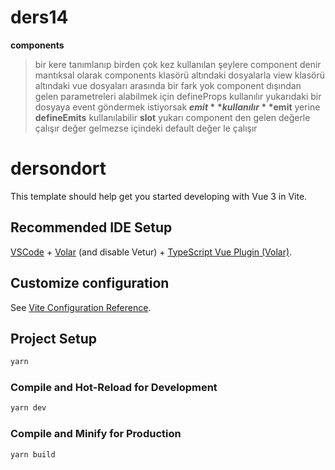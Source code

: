 # ders14

**components**
> bir kere tanımlanıp birden çok kez kullanılan şeylere component denir
> mantıksal olarak components klasörü altındaki dosyalarla view klasörü altındaki vue dosyaları arasında bir fark yok
> component dışından gelen parametreleri alabilmek için defineProps kullanılır
> yukarıdaki bir dosyaya event göndermek istiyorsak **$emit** kullanılır
> **$emit** yerine **defineEmits** kullanılabilir
> **slot** yukarı component den gelen değerle çalışır değer gelmezse içindeki default değer le çalışır 

# dersondort

This template should help get you started developing with Vue 3 in Vite.

## Recommended IDE Setup

[VSCode](https://code.visualstudio.com/) + [Volar](https://marketplace.visualstudio.com/items?itemName=Vue.volar) (and
disable
Vetur) + [TypeScript Vue Plugin (Volar)](https://marketplace.visualstudio.com/items?itemName=Vue.vscode-typescript-vue-plugin).

## Customize configuration

See [Vite Configuration Reference](https://vitejs.dev/config/).

## Project Setup

```sh
yarn
```

### Compile and Hot-Reload for Development

```sh
yarn dev
```

### Compile and Minify for Production

```sh
yarn build
```
